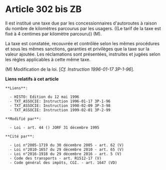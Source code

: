 # Article 302 bis ZB

Il est institué une taxe due par les concessionnaires d'autoroutes à raison du nombre de kilomètres parcourus par les
usagers.    ((Le tarif de la taxe est fixé à 4 centimes par kilomètre parcouru)) (M).

La taxe est constatée, recouvrée et contrôlée selon les mêmes procédures et sous les mêmes sanctions, garanties et privilèges
que la taxe sur la valeur ajoutée. Les réclamations sont présentées, instruites et jugées selon les règles applicables à
cette même taxe.

(M) Modification de la loi. [*Cf. Instruction 1996-01-17 3P-1-96*].

**Liens relatifs à cet article**

	**Liens**:

	  - HISTO: Edition du 12 mai 1996
	  - TXT_ASSOCIE: Instruction 1996-01-17 3P-1-96
	  - TXT_ASSOCIE: Instruction 1998-02-09 3P-3-98
	  - TXT_ASSOCIE: Instruction 1999-02-01 3P-2-99

	**Modifié par**:

	  - Loi - art. 44 () JORF 31 décembre 1995

	**Cité par**:

	  - Loi n°2005-1719 du 30 décembre 2005 - art. 62 (V)
	  - Loi n°2010-1657 du 29 décembre 2010 - art. 65 (V)
	  - Loi n°2016-1918 du 29 décembre 2016 - art. 5 (V)
	  - Code des transports - art. R1512-17 (V)
	  - Code général des impôts, CGI. - art. 1647 (VD)
